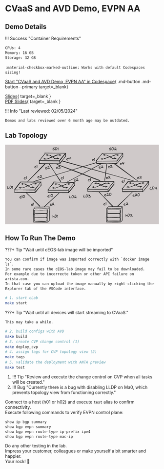# CVaaS and AVD Demo, EVPN AA

## Demo Details

!!! Success "Container Requirements"

    CPUs: 4  
    Memory: 16 GB  
    Storage: 32 GB  

    :material-checkbox-marked-outline: Works with default Codespaces sizing!

[Start "CVaaS and AVD Demo, EVPN AA" in Codespace](https://codespaces.new/arista-netdevops-community/one-click-se-demos?quickstart=1&devcontainer_path=.devcontainer%2Fcvaas-cvaas-and-avd-demo--evpn-aa%2Fdevcontainer.json){ .md-button .md-button--primary target=_blank}

[Slides](https://arista-netdevops-community.github.io/one-click-se-demos/slides/cvaas-cvaas-and-avd-demo--evpn-aa.html){ target=_blank }  
[PDF Slides](https://arista-netdevops-community.github.io/one-click-se-demos/pdfs/cvaas-cvaas-and-avd-demo--evpn-aa.pdf){ target=_blank }  

!!! Info "Last reviewed: 02/05/2024"

    Demos and labs reviewed over 6 month age may be outdated.

## Lab Topology

![lab topology](img/small-l3ls-aa.png)

## How To Run The Demo

???+ Tip "Wait until cEOS-lab image will be imported"

    You can confirm if image was imported correctly with `docker image ls`.  
    In some rare cases the cEOS-lab image may fail to be downloaded.
    For example due to incorrecte token or other API failure on arista.com.  
    In that case you can upload the image manually by right-clicking the Explorer tab of the VSCode interface.

```bash
# 1. start cLab
make start
```

???+ Tip "Wait until all devices will start streaming to CVaaS."

    This may take a while.

```bash
# 2. build configs with AVD
make build
# 3. create CVP change control (1)
make deploy_cvp
# 4. assign tags for CVP topology view (2)
make tags
# 5. validate the deployment with ANTA preview
make test
```

1. !!! Tip "Review and execute the change control on CVP when all tasks will be created."
2. !!! Bug "Currently there is a bug with disabling LLDP on Ma0, which prevents topology view from functioning correctly."

Connect to a host (h01 or h02) and execute `test` alias to confirm connectivity.  
Execute following commands to verify EVPN control plane:

```text
show ip bgp summary
show bgp evpn summary
show bgp evpn route-type ip-prefix ipv4
show bgp evpn route-type mac-ip
```

Do any other testing in the lab.  
Impress your customer, colleagues or make yourself a bit smarter and happier.  
Your rock! 🚀
